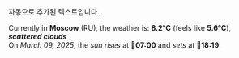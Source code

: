 
자동으로 추가된 텍스트입니다.

<!--START_SECTION:weather:moscow-->
Currently in **Moscow** (RU), the weather is: **8.2°C** (feels like **5.6°C**), ***scattered clouds***<br/>
On *March 09, 2025*, the *sun rises* at 🌅**07:00** and *sets* at 🌇**18:19**.
<!--END_SECTION:weather-->
